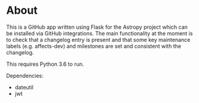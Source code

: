 About
=====

This is a GitHub app written using Flask for the Astropy project which can be
installed via GitHub integrations. The main functionality at the moment is to check
that a changelog entry is present and that some key maintenance labels (e.g.
affects-dev) and milestones are set and consistent with the changelog.

This requires Python 3.6 to run.

Dependencies:

* dateutil
* jwt
